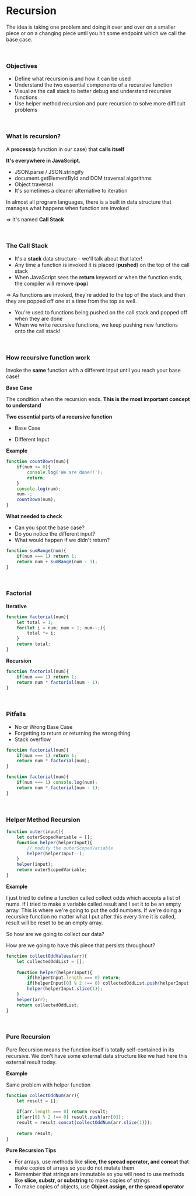 # Recursion

The idea is taking one problem and doing it over and over on a smaller piece or on a changing piece until you hit some endpoint which we call the base case.

<br>

### Objectives

- Define what recursion is and how it can be used
- Understand the two essential components of a recursive function
- Visualize the call stack to better debug and understand recursive functions
- Use helper method recursion and pure recursion to solve more difficult problems

<br>

### What is recursion?

A **process**(a function in our case) that **calls itself**

**It's everywhere in JavaScript.**

- JSON.parse / JSON.stringify
- document.getElementById and DOM traversal algorithms
- Object traversal
- It's sometimes a cleaner alternative to iteration

In almost all program languages, there is a built in data structure that manages what happens when function are invoked

=> It's named **Call Stack**

<br>

### The Call Stack

- It's a **stack** data structure - we'll talk about that later!
- Any time a function is invoked it is placed (**pushed**) on the top of the call stack
- When JavaScript sees the **return** keyword or when the function ends, the compiler will remove (**pop**)

=> As functions are invoked, they're added to the top of the stack and then they are popped off one at a time from the top as well.

- You're used to functions being pushed on the call stack and popped off when they are done
- When we write recursive functions, we keep pushing new functions onto the call stack! 

<br>

### How recursive function work

Invoke the **same** function with a different input until you reach your base case!

**Base Case**

The condition when the recursion ends. **This is the most important concept to understand**

**Two essential parts of a recursive function**

- Base Case

- Different Input

**Example**

```javascript
function countDown(num){
    if(num <= 0){
		console.log('We are done!!');
        return;
    }
    console.log(num);
    num--;
    countDown(num);
}
```

**What needed to check**

- Can you spot the base case?
- Do you notice the different input?
- What would happen if we didn't return?

```javascript
function sumRange(num){
	if(num === 1) return 1;
    return num + sumRange(num - 1);
}
```

<br>

### Factorial

**Iterative**

```javascript
function factorial(num){
    let total = 1;
    for(let i = num; num > 1; num--;){
        total *= i;
    }
    return total;
}
```

**Recursion**

```javascript
function factorial(num){
    if(num === 1) return 1;
    return num * factorial(num - 1);
}
```

<br>

### Pitfalls

- No or Wrong Base Case
- Forgetting to return or returning the wrong thing
- Stack overflow

```javascript
function factorial(num){
	if(num === 1) return 1;
    return num * factorial(num);
}
```

```javascript
function factorial(num){
    if(num === 1) console.log(num);
    return num * factorial(num - 1);
}
```

<br>

### Helper Method Recursion

```javascript
function outer(input){
    let outerScopedVariable = [];
    function helper(helperInput){
        // modify the outerScopedVariable
        helper(helperInput--);
    }
    helper(input);
    return outerScopedVariable;
}
```

**Example**

I just tried to define a function called collect odds which accepts a list of nums. If I tried to make a variable called result and I set it to be an empty array. This is where we're going to put the odd numbers. If we're doing a recursive function no matter what I put after this every time it is called, result will be reset to be an empty array.

So how are we going to collect our data?

How are we going to have this piece that persists throughout?

```javascript
function collectOddValues(arr){
    let collectedOddList = [];
    
    function helper(helperInput){
		if(helperInput.length === 0) return;
        if(helperInput[0] % 2 !== 0) collectedOddList.push(helperInput[0]);
        helper(helperInput.slice(1));    
    }
    helper(arr);
  	return collectedOddList;
}
```

<br>

### Pure Recursion

Pure Recursion means the function itself is totally self-contained in its recursive. We don't have some external data structure like we had here this external result today.

**Example**

Same problem with helper function

```javascript
function collectOddNum(arr){
    let result = [];
    
    if(arr.length === 0) return result;
    if(arr[0] % 2 !== 0) result.push(arr[0]);
    result = result.concat(collectOddNum(arr.slice(1)));
    
    return result;
}
```

**Pure Recursion Tips**

- For arrays, use methods like **slice, the spread operator, and concat** that make copies of arrays so you do not mutate them
- Remember that strings are immutable so you will need to use methods like **slice, substr, or substring** to make copies of strings
- To make copies of objects, use **Object.assign, or the spread operator**

